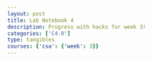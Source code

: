 ```yaml
---
layout: post
title: Lab Notebook 4
description: Progress with hacks for week 3!
categories: ['C4.0']
type: tangibles
courses: {'csa': {'week': 3}}
---
```


